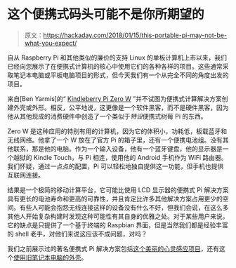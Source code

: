 # 这个便携式码头可能不是你所期望的

> 原文：<https://hackaday.com/2018/01/15/this-portable-pi-may-not-be-what-you-expect/>

自从 Raspberry Pi 和其他类似的廉价的支持 Linux 的单板计算机上市以来，我们已经向您展示了在便携式计算机的核心中使用它们的各种各样的项目。这些通常采取笔记本电脑或平板电脑项目的形式，但今天我们有一个从完全不同的角度出发的项目。

来自[Ben Yarmis]的“ [Kindleberry Pi Zero W](http://blog.yarm.is/kindleberry-pi-zero-w.html) ”并不试图为便携式计算解决方案创建外壳或外形。相反，公平地说，这更像是一个软件黑客，而不是硬件黑客，因为他从其他现成的消费硬件中创造了一个类似于*特设*便携式树莓 Pi 的东西。

Zero W 是这种应用的特别有用的计算机，因为它的体积小，功耗低，板载蓝牙和无线网络。他拿了一个 W 放在了官方 Pi 的箱子里，还有一个便携电池组。没有其他联系，那是他的电脑。作为一个输入设备，他有一个蓝牙键盘，他的显示器是一个越狱的 Kindle Touch，与 Pi 相连，使用他的 Android 手机作为 WiFi 路由器。我们怀疑，通过一点点的配置，Pi 可以轻松地独自提供这一功能，但手机也提供互联网连接。

结果是一个极简的移动计算平台，它可能比使用 LCD 显示器的便携式 Pi 解决方案具有更长的电池寿命和更高的可靠性，并且肯定比许多其他解决方案占用更少的空间。有些人可能会抱怨无线连接这样的设备没有什么不好，但我们会说，在这么多其他人开始复杂构建时发现这种可能性有其自身的优雅之处。对于某些用户来说，它的缺点是只提供了一个基于终端的 Raspbian 界面，但是当然我们都是经验丰富的 shell 老手，对他们来说这应该不成问题，对吗？

我们之前展示过的著名便携式 Pi 解决方案包括[这个美丽的心灵感应项目](https://hackaday.com/2016/07/08/beautiful-raspberry-pi-laptop-inspired-by-psion/)，还有这个[使用旧笔记本电脑的外壳](https://hackaday.com/2017/12/30/laptop-with-raspberry-pi-inside-learns-to-speak-battery/)。